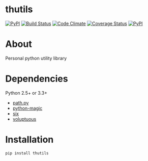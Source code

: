 # thutils
[![PyPI](https://img.shields.io/pypi/pyversions/thutils.svg)]()
[![Build Status](https://travis-ci.org/thombashi/thutils.svg?branch=master)](https://travis-ci.org/thombashi/thutils)
[![Code Climate](https://codeclimate.com/github/thombashi/thutils/badges/gpa.svg)](https://codeclimate.com/github/thombashi/thutils)
[![Coverage Status](https://coveralls.io/repos/thombashi/thutils/badge.svg?branch=develop&service=github)](https://coveralls.io/github/thombashi/thutils?branch=develop)
[![PyPI](https://img.shields.io/pypi/v/thutils.svg)](https://pypi.python.org/pypi/thutils)


# About
Personal python utility library


# Dependencies
Python 2.5+ or 3.3+

- [path.py](https://pypi.python.org/pypi/path.py/)
- [python-magic](https://pypi.python.org/pypi/python-magic/)
- [six](https://pypi.python.org/pypi/six/)
- [voluptuous](https://pypi.python.org/pypi/voluptuous/)


# Installation
```
pip install thutils
```
